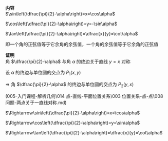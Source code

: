 **内容**  
$\sin\left(\dfrac{\pi}{2}-\alpha\right)=x=\cos\alpha$  
  
$\cos\left(\dfrac{\pi}{2}-\alpha\right)=y=-\sin\alpha$  
  
$\tan\left(\dfrac{\pi}{2}-\alpha\right)=\dfrac{x}{y}=\cot\alpha$  
  
即一个角的正弦值等于它余角的余弦值，一个角的余弦值等于它余角的正弦值  
  
**证明**  
角 $\dfrac{\pi}{2}-\alpha$ 与角 $\alpha$ 的终边关于直线 $y=x$ 对称  
  
设 $\alpha$ 的终边与单位圆的交点为 $P_1(x,y)$  
  
$\Rightarrow$ 角 $\dfrac{\pi}{2}-\alpha$ 的终边与单位圆的交点为 $P_2(y,x)$  
  
(005-入门课程-解析几何\014 点-直线-平面位置关系\003 位置关系-点-点\008 问题-两点关于一直线对称.md)  
  
$\Rightarrow\sin\left(\dfrac{\pi}{2}-\alpha\right)=x=\cos\alpha$  
  
$\Rightarrow\cos\left(\dfrac{\pi}{2}-\alpha\right)=y=\sin\alpha$  
  
$\Rightarrow\tan\left(\dfrac{\pi}{2}-\alpha\right)=\dfrac{x}{y}=\cot\alpha$  
